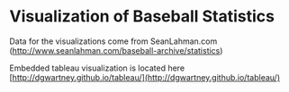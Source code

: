 Visualization of Baseball Statistics
====================================
Data for the visualizations come from SeanLahman.com (http://www.seanlahman.com/baseball-archive/statistics)

Embedded tableau visualization is located here [http://dgwartney.github.io/tableau/](http://dgwartney.github.io/tableau/)
